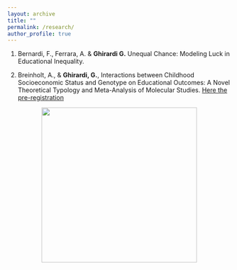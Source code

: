 ```yaml
---
layout: archive
title: ""
permalink: /research/
author_profile: true
---
```


1. Bernardi, F., Ferrara, A.  & **Ghirardi G.** Unequal Chance: Modeling Luck in Educational Inequality.
   
2. Breinholt, A., & **Ghirardi, G.**, Interactions between Childhood Socioeconomic Status and Genotype on Educational Outcomes: A Novel Theoretical Typology and Meta-Analysis of Molecular Studies. [Here the pre-registration](https://osf.io/3sh2n?mode=&revisionId=&view_only=) 


<div align="center">
<img src="http://gaiaghirardi.github.io/images/re.jpeg" width="350" />
</div>


